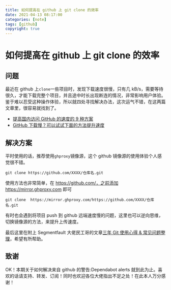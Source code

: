 ```yaml
---
title: 如何提高在 github 上 git clone 的效率
date: 2021-04-13 08:17:00
categories: [note]
tags: [github]
copyright: true
---
```


# 如何提高在 github 上 git clone 的效率

## 问题
最近在 github 上`clone`一些项目时，发现下载速度很慢，只有几 kB/s，需要等待很久，才能下载完整个项目，并且途中时长出现断连的情况，非常影响用户体验。
鉴于难以忍受这种操作体验，所以就四处寻找解决办法，这次运气不错，在这两篇文章里，很容易就找到了。

- [提高国内访问 GitHub 的速度的 9 种方案](https://blog.csdn.net/a1405/article/details/115438017)
- [GitHub 下载慢？可以试试下面的方法提升速度](https://www.secn.net/article/1562784.html)

<!-- more-->

## 解决方案
平时使用的话，推荐使用`ghproxy`镜像源，这个 github 镜像源的使用体验个人感觉很不错。

```
git clone https://github.com/XXXX/仓库名.git                               
```

使用方法也非常简单，在 https://github.com/，之前添加 https://mirror.ghproxy.com 即可

```
git clone  https://mirror.ghproxy.com/https://github.com/XXXX/仓库名.git
```

有时也会遇到将项目 push 到 github 远端速度慢的问题，这里也可以逆向思维，切换镜像源的方法，来提升上传速度。

最后这里在附上 Segmentfault 大佬民工哥的文章[三年 Git 使用心得 & 常见问题整理](https://segmentfault.com/a/1190000023734704)，希望有所帮助。

## 致谢

OK！本期关于如何解决来自 github 的警告:Dependabot alerts 就到此为止。喜欢的话请支持、转发、订阅！同时也欢迎各位大佬指出不足之处！在此本人万分感谢！
